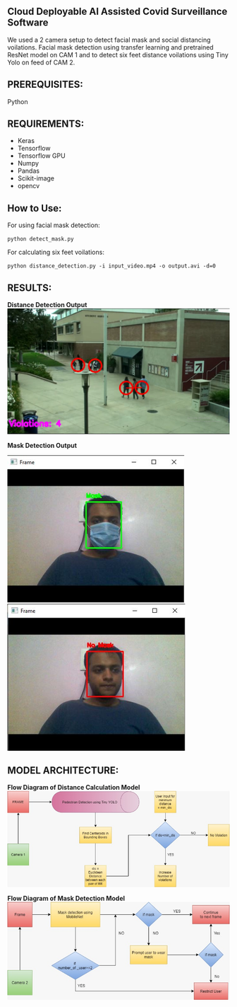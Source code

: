 ## Cloud Deployable AI Assisted Covid Surveillance Software

We used a 2 camera setup to detect facial mask and social distancing voilations.
Facial mask detection using transfer learning and pretrained ResNet model on CAM 1
and to detect six feet distance voilations using Tiny Yolo on feed of CAM 2.

## PREREQUISITES:
Python

## REQUIREMENTS:
- Keras
- Tensorflow 
- Tensorflow GPU
- Numpy
- Pandas
- Scikit-image
- opencv


## How to Use:

For using facial mask detection:
```
python detect_mask.py
```
For calculating six feet voilations:
```
python distance_detection.py -i input_video.mp4 -o output.avi -d=0
```


## RESULTS:
**Distance Detection Output**
![](Distance-Detection/distancing.png)  

**Mask Detection Output**

![](Mask-Detection/mask.jpg) ![](Mask-Detection/no_mask.jpg)


## MODEL ARCHITECTURE:

**Flow Diagram of Distance Calculation Model**
![](Distance-Detection/distance_detection_flow_diagram.jpg)

**Flow Diagram of Mask Detection Model**
![](Mask-Detection/mask_flow_diagram.jpg)
